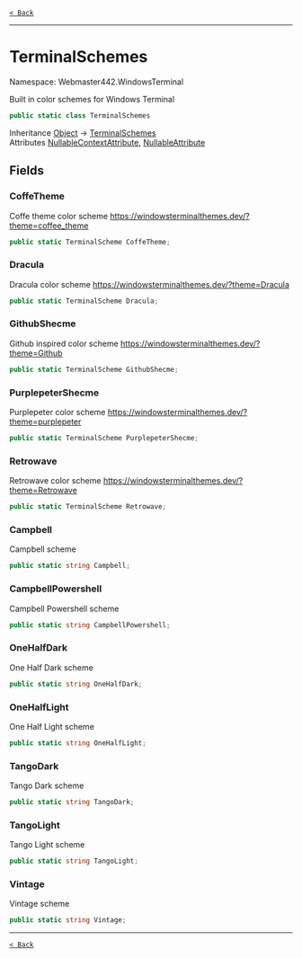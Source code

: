 [`< Back`](./)

---

# TerminalSchemes

Namespace: Webmaster442.WindowsTerminal

Built in color schemes for Windows Terminal

```csharp
public static class TerminalSchemes
```

Inheritance [Object](https://docs.microsoft.com/en-us/dotnet/api/system.object) → [TerminalSchemes](./webmaster442.windowsterminal.terminalschemes.md)<br>
Attributes [NullableContextAttribute](https://docs.microsoft.com/en-us/dotnet/api/system.runtime.compilerservices.nullablecontextattribute), [NullableAttribute](https://docs.microsoft.com/en-us/dotnet/api/system.runtime.compilerservices.nullableattribute)

## Fields

### **CoffeTheme**

Coffe theme color scheme
 https://windowsterminalthemes.dev/?theme=coffee_theme

```csharp
public static TerminalScheme CoffeTheme;
```

### **Dracula**

Dracula color scheme
 https://windowsterminalthemes.dev/?theme=Dracula

```csharp
public static TerminalScheme Dracula;
```

### **GithubShecme**

Github inspired color scheme
 https://windowsterminalthemes.dev/?theme=Github

```csharp
public static TerminalScheme GithubShecme;
```

### **PurplepeterShecme**

Purplepeter color scheme
 https://windowsterminalthemes.dev/?theme=purplepeter

```csharp
public static TerminalScheme PurplepeterShecme;
```

### **Retrowave**

Retrowave color scheme
 https://windowsterminalthemes.dev/?theme=Retrowave

```csharp
public static TerminalScheme Retrowave;
```

### **Campbell**

Campbell scheme

```csharp
public static string Campbell;
```

### **CampbellPowershell**

Campbell Powershell scheme

```csharp
public static string CampbellPowershell;
```

### **OneHalfDark**

One Half Dark scheme

```csharp
public static string OneHalfDark;
```

### **OneHalfLight**

One Half Light scheme

```csharp
public static string OneHalfLight;
```

### **TangoDark**

Tango Dark scheme

```csharp
public static string TangoDark;
```

### **TangoLight**

Tango Light scheme

```csharp
public static string TangoLight;
```

### **Vintage**

Vintage scheme

```csharp
public static string Vintage;
```

---

[`< Back`](./)
